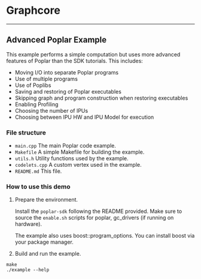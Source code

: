 # Graphcore

---
## Advanced Poplar Example

This example performs a simple computation but uses more advanced
features of Poplar than the SDK tutorials. This includes:

* Moving I/O into separate Poplar programs
* Use of multiple programs
* Use of Poplibs
* Saving and restoring of Poplar executables
* Skipping graph and program construction when restoring executables
* Enabling Profiling
* Choosing the number of IPUs
* Choosing between IPU HW and IPU Model for execution

### File structure

* `main.cpp` The main Poplar code example.
* `Makefile` A simple Makefile for building the example.
* `utils.h` Utility functions used by the example.
* `codelets.cpp` A custom vertex used in the example.
* `README.md` This file.

### How to use this demo

1) Prepare the environment.

   Install the `poplar-sdk` following the README provided. Make sure to source the `enable.sh`
    scripts for poplar, gc_drivers (if running on hardware).

   The example also uses boost::program_options. You can install boost via your package manager.

2) Build and run the example.

```
make
./example --help
```
